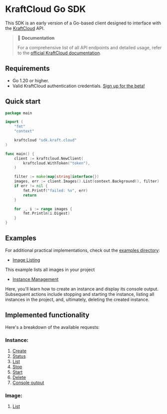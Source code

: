 # KraftCloud Go SDK

This SDK is an early version of a Go-based client designed to interface with the [KraftCloud](https://kraft.cloud) API.

> 📖 **Documentation**
>
> For a comprehensive list of all API endpoints and detailed usage, refer to the [official KraftCloud documentation](https://docs.kraft.cloud/).

## Requirements

- Go 1.20 or higher.
- Valid KraftCloud authentication credentials. [Sign up for the beta!](https://kraft.cloud)

## Quick start

```go
package main

import (
	"fmt"
	"context"

	kraftcloud "sdk.kraft.cloud"
)

func main() {
	client := kraftcloud.NewClient(
		kraftcloud.WithToken("token"),
	)

	filter := make(map[string]interface{})
	images, err := client.Images().List(context.Background(), filter)
	if err != nil {
		fmt.Printf("failed: %v", err)
		return
	}

	for _, i := range images {
		fmt.Println(i.Digest)
	}
}

```

## Examples

For additional practical implementations, check out the [examples directory](/examples):

- [Image Listing](/examples/image/list.go)

This example lists all images in your project

- [Instance Management](/examples/instance/instance.go)

Here, you'll learn how to create an instance and display its console output. Subsequent actions include stopping and starting the instance, listing all instances in the project, and, ultimately, deleting the created instance.


## Implemented functionality

Here's a breakdown of the available requests:

### Instance:
1. [Create](https://docs.kraft.cloud/002-rest-api-v1-instances.html#create)
2. [Status](https://docs.kraft.cloud/002-rest-api-v1-instances.html#status)
3. [List](https://docs.kraft.cloud/002-rest-api-v1-instances.html#list)
4. [Stop](https://docs.kraft.cloud/002-rest-api-v1-instances.html#stop)
5. [Start](https://docs.kraft.cloud/002-rest-api-v1-instances.html#start)
6. [Delete](https://docs.kraft.cloud/002-rest-api-v1-instances.html#delete)
7. [Console output](https://docs.kraft.cloud/002-rest-api-v1-instances.html#console)

### Image:
1. [List](https://docs.kraft.cloud/004-rest-api-v1-images.html#list)

